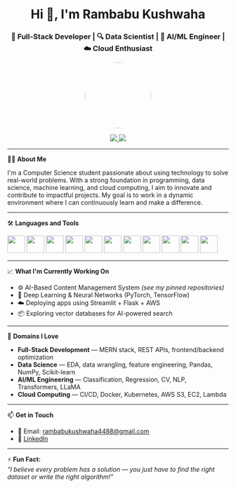 <h1 align="center">Hi 👋, I'm Rambabu Kushwaha</h1>
<h3 align="center">🚀 Full-Stack Developer | 🔍 Data Scientist | 🤖 AI/ML Engineer | ☁️ Cloud Enthusiast</h3>

<p align="center">
  <img src="https://raw.githubusercontent.com/Rambabu-kushwaha/Rambabu-kushwaha/main/edv.jpg" width="150" style="border-radius: 50%;" />
</p>

<p align="center">
  <a href="https://www.linkedin.com/in/rambabu-kushwaha-53281b25b/" target="_blank">
    <img src="https://img.shields.io/badge/LinkedIn-blue?style=for-the-badge&logo=linkedin&logoColor=white" />
  </a>
  <a href="mailto:rambabukushwaha4488@gmail.com">
    <img src="https://img.shields.io/badge/Email-D14836?style=for-the-badge&logo=gmail&logoColor=white" />
  </a>
</p>

---

🧑‍💻 **About Me**

I'm a Computer Science student passionate about using technology to solve real-world problems. With a strong foundation in programming, data science, machine learning, and cloud computing, I aim to innovate and contribute to impactful projects. My goal is to work in a dynamic environment where I can continuously learn and make a difference.

---

🛠️ **Languages and Tools**

<p align="left">
  <img src="https://cdn.jsdelivr.net/gh/devicons/devicon/icons/java/java-original.svg" width="40" height="40"/>
  <img src="https://cdn.jsdelivr.net/gh/devicons/devicon/icons/javascript/javascript-original.svg" width="40" height="40"/>
  <img src="https://cdn.jsdelivr.net/gh/devicons/devicon/icons/python/python-original.svg" width="40" height="40"/>
  <img src="https://cdn.jsdelivr.net/gh/devicons/devicon/icons/r/r-original.svg" width="40" height="40"/>
  <img src="https://cdn.jsdelivr.net/gh/devicons/devicon/icons/react/react-original.svg" width="40" height="40"/>
  <img src="https://cdn.jsdelivr.net/gh/devicons/devicon/icons/nodejs/nodejs-original.svg" width="40" height="40"/>
  <img src="https://cdn.jsdelivr.net/gh/devicons/devicon/icons/mongodb/mongodb-original.svg" width="40" height="40"/>
  <img src="https://cdn.jsdelivr.net/gh/devicons/devicon/icons/postgresql/postgresql-original.svg" width="40" height="40"/>
  <img src="https://cdn.jsdelivr.net/gh/devicons/devicon/icons/docker/docker-original.svg" width="40" height="40"/>
  <img src="https://cdn.jsdelivr.net/gh/devicons/devicon/icons/amazonwebservices/amazonwebservices-original.svg" width="40" height="40"/>
  <img src="https://cdn.jsdelivr.net/gh/devicons/devicon/icons/git/git-original.svg" width="40" height="40"/>
</p>

---

📈 **What I'm Currently Working On**

- ⚙️ AI-Based Content Management System *(see my pinned repositories)*
- 🧠 Deep Learning & Neural Networks (PyTorch, TensorFlow)
- ☁️ Deploying apps using Streamlit + Flask + AWS
- 📦 Exploring vector databases for AI-powered search

---

🌟 **Domains I Love**

- **Full-Stack Development** — MERN stack, REST APIs, frontend/backend optimization
- **Data Science** — EDA, data wrangling, feature engineering, Pandas, NumPy, Scikit-learn
- **AI/ML Engineering** — Classification, Regression, CV, NLP, Transformers, LLaMA
- **Cloud Computing** — CI/CD, Docker, Kubernetes, AWS S3, EC2, Lambda

---

📫 **Get in Touch**

- 📧 Email: rambabukushwaha4488@gmail.com  
- 🔗 [LinkedIn](https://www.linkedin.com/in/rambabu-kushwaha-53281b25b/)

---

⚡ **Fun Fact:**  
_"I believe every problem has a solution — you just have to find the right dataset or write the right algorithm!"_

